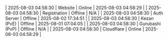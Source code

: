 | 2025-08-03 04:58:30 | Website | Online | 2025-08-03 04:58:29 |
| 2025-08-03 04:58:30 | Registration | Offline | N/A |
| 2025-08-03 04:58:30 | Auth Server | Offline | 2025-08-02 17:34:51 |
| 2025-08-03 04:58:30 | Kezan (PvE) | Offline | 2025-08-01 07:04:05 |
| 2025-08-03 04:58:30 | Gurubashi (PvP) | Offline | N/A |
| 2025-08-03 04:58:30 | Cloudflare | Online | 2025-08-03 04:58:29 |
